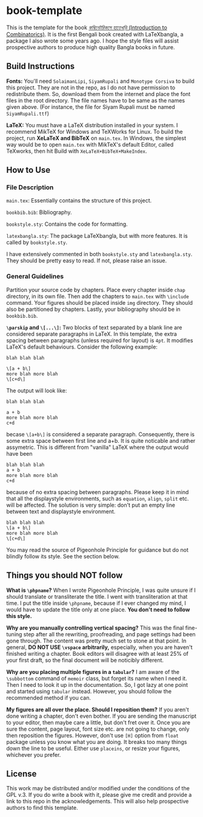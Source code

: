 # book-template

This is the template for the book [*কম্বিনেটরিকসে হাতেখড়ি* (Introduction to Combinatorics)](https://rokomari.com/book/180324/combinatoricse-hatekhori--1st-part). It is the first Bengali book created with LaTeXbangla, a package I also wrote some years ago. I hope the style files will assist prospective authors to produce high quality Bangla books in future. 

## Build Instructions
**Fonts:** You'll need `SolaimanLipi`, `SiyamRupali` and `Monotype Corsiva` to build this project. They are not in the repo, as I do not have permission to redistribute them. So, download them from the internet and place the font files in the root directory. The file names have to be same as the names given above. (For instance, the file for Siyam Rupali must be named `SiyamRupali.ttf`)

**LaTeX:** You must have a LaTeX distribution installed in your system. I recommend MikTeX for Windows and TeXWorks for Linux. To build the project, run **XeLaTeX and BibTeX** on `main.tex`. In Windows, the simplest way would be to open `main.tex` with MikTeX's default Editor, called TeXworks, then hit Build with `XeLaTeX+BibTeX+MakeIndex`. 

## How to Use
### File Description
`main.tex`: Essentially contains the structure of this project.

`bookbib.bib`: Bibliography.

`bookstyle.sty`: Contains the code for formatting.

`latexbangla.sty`: The package LaTeXbangla, but with more features. It is called by `bookstyle.sty`.

I have extensively commented in both `bookstyle.sty` and `latexbangla.sty`. They should be pretty easy to read. If not, please raise an issue.

### General Guidelines
Partition your source code by chapters. Place every chapter inside `chap` directory, in its own file. Then add the chapters to `main.tex` with `\include` command. Your figures should be placed inside `img` directory. They should also be partitioned by chapters. Lastly, your bibliography should be in `bookbib.bib`. 

**`\parskip` and `\[...\]`:** Two blocks of text separated by a blank line are considered separate paragraphs in LaTeX. In this template, the extra spacing between paragraphs (unless required for layout) is `4pt`. It modifies LaTeX's default behaviours. Consider the following example:

```
blah blah blah

\[a + b\]
more blah more blah
\[c+d\]
```

The output will look like:

```
blah blah blah

a + b
more blah more blah
c+d
```

becase `\[a+b\]` is considered a separate paragraph. Consequently, there is some extra space between first line and a+b. It is quite noticable and rather assymetric. This is different from "vanilla" LaTeX where the output would have been

```
blah blah blah
a + b
more blah more blah
c+d
```
because of no extra spacing between paragraphs. Please keep it in mind that all the displaystyle environments, such as `equation`, `align`, `split` etc. will be affected. The solution is very simple: don't put an empty line between text and displaystyle environment.

```
blah blah blah
\[a + b\]
more blah more blah
\[c+d\]
```


You may read the source of Pigeonhole Principle for guidance but do not blindly follow its style. See the section below.

## Things you should NOT follow
**What is `\phpname`?**
When I wrote Pigeonhole Principle, I was quite unsure if I should translate or transliterate the title. I went with transliteration at that time. I put the title inside `\phpname`, because if I ever changed my mind, I would have to update the title only at one place. **You don't need to follow this style.** 


**Why are you manually controlling vertical spacing?**
This was the final fine-tuning step after all the rewriting, proofreading, and page settings had been gone through. The content was pretty much set to stone at that point. In general, **DO NOT USE `\vspace` arbitrarily,** especially, when you are haven't finished writing a chapter. Book editors will disagree with at least 25% of your first draft, so the final document will be noticibly different.

**Why are you placing multiple figures in a `tabular`?**
I am aware of the `\subbottom` command of `memoir` class, but forget its name when I need it. Then I need to look it up in the documentation. So, I got lazy at one point and started using `tabular` instead. However, you should follow the recommended method if you can.

**My figures are all over the place. Should I reposition them?**
If you aren't done writing a chapter, don't even bother. If you are sending the manuscript to your editor, then maybe care a little, but don't fret over it. Once you are sure the content, page layout, font size etc. are not going to change, only then reposition the figures. However, don't use `[H]` option from `float` package unless you know what you are doing. It breaks too many things down the line to be useful. Either use `placeins`, or resize your figures, whichever you prefer.

## License
This work may be distributed and/or modified under the conditions of the GPL v.3. If you do write a book with it, please give me credit and provide a link to this repo in the acknowledgements. This will also help prospective authors to find this template.

